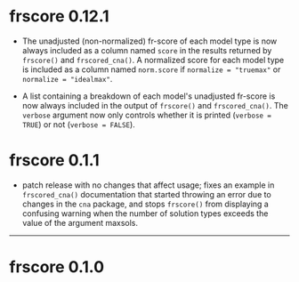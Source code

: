 # frscore 0.12.1

- The unadjusted (non-normalized) fr-score of each model type is now always
included as a column named `score` in the results returned by
`frscore()` and `frscored_cna()`. A normalized score for each model type
is included as a column named `norm.score` if `normalize = "truemax"` or 
`normalize = "idealmax"`.

- A list containing a breakdown of each model's unadjusted fr-score is now 
always included in the output of `frscore()` and `frscored_cna()`. 
The `verbose` argument now only controls
whether it is printed (`verbose = TRUE`) or not (`verbose = FALSE`).


# frscore 0.1.1

- patch release with no changes that affect usage; fixes an example in `frscored_cna()` documentation that started throwing an error due to changes in the `cna` package, and stops `frscore()` from displaying a confusing warning when the number of solution types exceeds the value of the argument maxsols. 



---

# frscore 0.1.0


